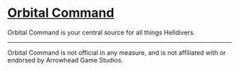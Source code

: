 # [Orbital Command](https://orbitalcmd.vercel.app)

Orbital Command is your central source for all things Helldivers.

---

Orbital Command is not official in any measure, and is not affiliated with or endorsed by Arrowhead Game Studios.
